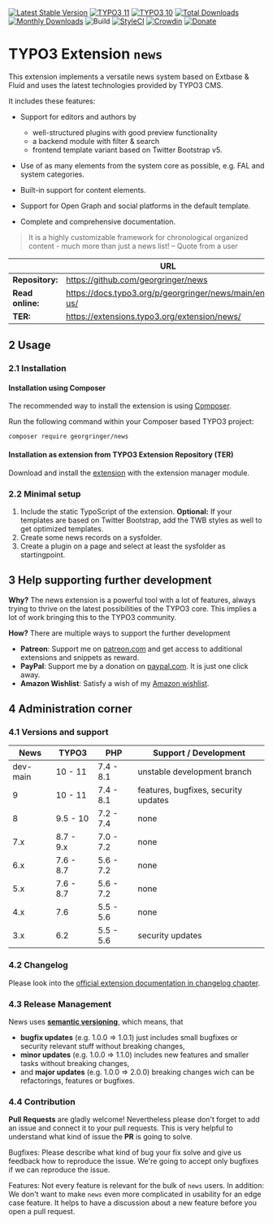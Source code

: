 [![Latest Stable Version](https://poser.pugx.org/georgringer/news/v/stable)](https://extensions.typo3.org/extension/news/)
[![TYPO3 11](https://img.shields.io/badge/TYPO3-11-orange.svg)](https://get.typo3.org/version/11)
[![TYPO3 10](https://img.shields.io/badge/TYPO3-10-orange.svg)](https://get.typo3.org/version/10)
[![Total Downloads](https://poser.pugx.org/georgringer/news/d/total)](https://packagist.org/packages/georgringer/news)
[![Monthly Downloads](https://poser.pugx.org/georgringer/news/d/monthly)](https://packagist.org/packages/georgringer/news)
![Build](https://github.com/georgringer/news/actions/workflows/ci.yml/badge.svg)
[![StyleCI](https://styleci.io/repos/11733164/shield?branch=master)](https://styleci.io/repos/11733164/)
[![Crowdin](https://badges.crowdin.net/typo3-extension-news/localized.svg)](https://crowdin.com/project/typo3-extension-news)
[![Donate](https://img.shields.io/badge/Donate-PayPal-green.svg)](https://www.paypal.me/GeorgRinger/19.99)

# TYPO3 Extension `news`

This extension implements a versatile news system based on Extbase & Fluid and
uses the latest technologies provided by TYPO3 CMS.

It includes these features:

* Support for editors and authors by

   * well-structured plugins with good preview functionality
   * a backend module with filter & search
   * frontend template variant based on Twitter Bootstrap v5.

* Use of as many elements from the system core as possible, e.g. FAL and system
  categories.
* Built-in support for content elements.
* Support for Open Graph and social platforms in the default template.
* Complete and comprehensive documentation.

> It is a highly customizable framework for chronological organized content -
> much more than just a news list!
> – Quote from a user

|                  | URL                                                   |
|------------------|-------------------------------------------------------|
| **Repository:**  | https://github.com/georgringer/news                   |
| **Read online:** | https://docs.typo3.org/p/georgringer/news/main/en-us/ |
| **TER:**         | https://extensions.typo3.org/extension/news/          |

## 2 Usage

### 2.1 Installation

#### Installation using Composer

The recommended way to install the extension is using [Composer][2].

Run the following command within your Composer based TYPO3 project:

```
composer require georgringer/news
```

#### Installation as extension from TYPO3 Extension Repository (TER)

Download and install the [extension][3] with the extension manager module.

### 2.2 Minimal setup

1) Include the static TypoScript of the extension. **Optional:** If your templates are based on Twitter Bootstrap, add the TWB styles as well to get optimized templates.
2) Create some news records on a sysfolder.
3) Create a plugin on a page and select at least the sysfolder as startingpoint.

## 3 Help supporting further development

**Why?** The news extension is a powerful tool with a lot of features, always trying to thrive on the latest possibilities of the TYPO3 core. This implies a lot of work bringing this to the TYPO3 community.

**How?** There are multiple ways to support the further development

- **Patreon**: Support me on [patreon.com](https://www.patreon.com/georgringer) and get access to additional extensions and snippets as reward.
- **PayPal**: Support me by a donation on [paypal.com](https://www.paypal.me/GeorgRinger/25). It is just one click away.
- **Amazon Wishlist**: Satisfy a wish of my [Amazon wishlist](https://www.amazon.de/hz/wishlist/ls/8F573K08TSDG).


## 4 Administration corner

### 4.1 Versions and support

| News     | TYPO3     | PHP       | Support / Development                |
|----------|-----------|-----------|--------------------------------------|
| dev-main | 10 - 11   | 7.4 - 8.1 | unstable development branch          |
| 9        | 10 - 11   | 7.4 - 8.1 | features, bugfixes, security updates |
| 8        | 9.5 - 10  | 7.2 - 7.4 | none                                 |
| 7.x      | 8.7 - 9.x | 7.0 - 7.2 | none                                 |
| 6.x      | 7.6 - 8.7 | 5.6 - 7.2 | none                                 |
| 5.x      | 7.6 - 8.7 | 5.6 - 7.2 | none                                 |
| 4.x      | 7.6       | 5.5 - 5.6 | none                                 |
| 3.x      | 6.2       | 5.5 - 5.6 | security updates                     |

### 4.2 Changelog

Please look into the [official extension documentation in changelog chapter][4].

### 4.3 Release Management

News uses [**semantic versioning**][5], which means, that
* **bugfix updates** (e.g. 1.0.0 => 1.0.1) just includes small bugfixes or security relevant stuff without breaking changes,
* **minor updates** (e.g. 1.0.0 => 1.1.0) includes new features and smaller tasks without breaking changes,
* and **major updates** (e.g. 1.0.0 => 2.0.0) breaking changes wich can be refactorings, features or bugfixes.

### 4.4 Contribution

**Pull Requests** are gladly welcome! Nevertheless please don't forget to add an issue and connect it to your pull requests. This
is very helpful to understand what kind of issue the **PR** is going to solve.

Bugfixes: Please describe what kind of bug your fix solve and give us feedback how to reproduce the issue. We're going
to accept only bugfixes if we can reproduce the issue.

Features: Not every feature is relevant for the bulk of `news` users. In addition: We don't want to make ``news``
even more complicated in usability for an edge case feature. It helps to have a discussion about a new feature before you open a pull request.


[1]: https://docs.typo3.org/typo3cms/extensions/news/
[2]: https://getcomposer.org/
[3]: https://extensions.typo3.org/extension/news
[4]: https://docs.typo3.org/p/georgringer/news/master/en-us/Misc/Changelog/Index.html
[5]: https://semver.org/
